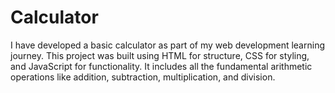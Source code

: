 # Calculator
I have developed a basic calculator as part of my web development learning journey. This project was built using HTML for structure, CSS for styling, and JavaScript for functionality. It includes all the fundamental arithmetic operations like addition, subtraction, multiplication, and division.
